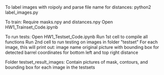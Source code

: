 To label images with roipoly and parse file name for distances:
	python2 label_images.py


To train:
	Require masks.npy and distances.npy
	Open HW1_Trainset_Code.ipynb


To run tests:
	Open HW1_Testset_Code.ipynb
	Run 1st cell to compile all functions
	Run 2nd cell to run testing on images in folder "testset"
	For each image, this will print out:
		image name
		original picture with bounding box for detected barrel
		coordinates for bottom left and top right
		distance


Folder testset_result_images:
	Contain pictures of mask, contours, and bounding box for each image in the testsets